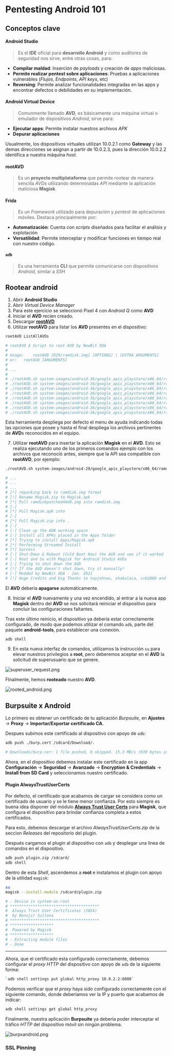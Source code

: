 # Pentesting Android 101

## Conceptos clave

#### Android Studio

> Es el **IDE** oficial para **desarrollo Android** y como auditores de seguridad nos sirve, entre otras cosas, para:

- **Compilar maldad**: Inserción de *payloads* y creación de *apps* maliciosas.
- **Permite realizar pentest sobre aplicaciones**: Pruebas a aplicaciones vulnerables (*Flujos*, *Endpoints*, *API keys*, etc)
- **Reversing**: Permite analizar funcionalidades integradas en las apps y encontrar defectos o debilidades en su implementación.

#### Android Virtual Device

> Comunmente llamado **AVD**, es básicamente una máquina virtual o emulador de dispositivos *Android*, sirve para:

- **Ejecutar apps**: Permite instalar nuestros archivos *APK*
- **Depurar aplicaciones**

Usualmente, los dispositivos virtuales utilizan 10.0.2.1 como **Gateway** y las demas direcciones se asignan a partir de 10.0.2.3, pues la dirección 10.0.2.2 identifica a nuestra máquina *host*.

#### rootAVD

> Es un **proyecto multiplataforma** que permite rootear de manera sencilla *AVDs* utilizando determinadas *API* mediante la aplicación maliciosa **Magisk**.

#### Frida

> Es un *Framework* utilizado para depuración y *pentest* de aplicaciones móviles. Destaca principalmente por:

- **Automatización**: Cuenta con *scripts* diseñados para facilitar el análisis y explotación
- **Versatilidad**: Permite interceptar y modificar funciones en tiempo real con nuestro código.

#### `adb`

> Es una herramienta **CLI** que permite comunicarse con dispositivos *Android*, similar a *SSH*

## Rootear android

1. Abrir **Android Studio**
2. Abrir *Virtual Device Manager*
3. Para este ejercicio se seleccionó Pixel 4 con *Android Q* como **AVD**
4. Iniciar el **AVD** recien creado.
5. Descargar [**rootAVD**](https://gitlab.com/newbit/rootAVD)
6. Utilizar **rootAVD** para listar los **AVD** presentes en el dispositivo:

```bash
rootAVD ListAllAVDs

# rootAVD A Script to root AVD by NewBit XDA
#
# Usage:	rootAVD [DIR/ramdisk.img] [OPTIONS] | [EXTRA ARGUMENTS]
# or:	rootAVD [ARGUMENTS]
#
# ...
#
# ./rootAVD.sh system-images/android-36/google_apis_playstore/x86_64/ramdisk.img
# ./rootAVD.sh system-images/android-36/google_apis_playstore/x86_64/ramdisk.img FAKEBOOTIMG
# ./rootAVD.sh system-images/android-36/google_apis_playstore/x86_64/ramdisk.img DEBUG PATCHFSTAB GetUSBHPmodZ
# ./rootAVD.sh system-images/android-36/google_apis_playstore/x86_64/ramdisk.img restore
# ./rootAVD.sh system-images/android-36/google_apis_playstore/x86_64/ramdisk.img InstallKernelModules
# ./rootAVD.sh system-images/android-36/google_apis_playstore/x86_64/ramdisk.img InstallPrebuiltKernelModules
# ./rootAVD.sh system-images/android-36/google_apis_playstore/x86_64/ramdisk.img InstallPrebuiltKernelModules GetUSBHPmodZ PATCHFSTAB DEBUG
# ./rootAVD.sh system-images/android-36/google_apis_playstore/x86_64/ramdisk.img AddRCscripts
```

Esta herramienta despliega por defecto el menu de ayuda indicando todas las opciones que posee y hasta el final despliega los archivos pertinentes de **AVD**s reconocidos en el equipo.

7. Utilizar **rootAVD** para insertar la aplicación **Magisk** en el **AVD**. Esto se realiza ejecutando uno de los primeros comandos ejemplo con los archivos que reconoció antes, siempre que la API sea compatible con **rootAVD**, por ejemplo:

```bash
./rootAVD.sh system-images/android-29/google_apis_playstore/x86_64/ramdisk.img

# ...
# ...
# ...
# [*] repacking back to ramdisk.img format
# [!] Rename Magisk.zip to Magisk.apk
# [*] Pull ramdiskpatched4AVD.img into ramdisk.img
# [-] 
# [*] Pull Magisk.apk into 
# [-] 
# [*] Pull Magisk.zip into .
# [-] 
# [-] Clean up the ADB working space
# [-] Install all APKs placed in the Apps folder
# [*] Trying to install Apps/Magisk.apk
# [*] Performing Streamed Install
# [*] Success
# [-] Shut-Down & Reboot (Cold Boot Now) the AVD and see if it worked
# [-] Root and Su with Magisk for Android Studio AVDs
# [-] Trying to shut down the AVD
# [!] If the AVD doesn't shut down, try it manually!
# [-] Modded by NewBit XDA - Jan. 2021
# [!] Huge Credits and big Thanks to topjohnwu, shakalaca, vvb2060 and HuskyDG
```

El **AVD** debería **apagarse** automáticamente.

8. Iniciar el **AVD** nuevamente y una vez encendido, al entrar a la nueva app **Magisk** dentro del **AVD** se nos solicitará reiniciar el dispositivo para concluir las configuraciones faltantes.

Tras este último reinicio, el dispositivo ya debería estar correctamente configurado, de modo que podemos utilizar el comando `adb`, parte del paquete **android-tools**, para establecer una conexión.

```bash
adb shell
```

9. En esta nueva interfaz de comandos, utilizamos la instrucción `su` para elevar nuestros privilegios a **root**, pero deberemos aceptar en el **AVD** la solicitud de superusuario que se genere.

![superuser_request.png](imagenes/superuser_request.png)

FInalmente, hemos **rooteado** nuestro **AVD**.

![rooted_android.png](imagenes/rooted_android.png)

## Burpsuite x Android

Lo primero es obtener un certificado de tu aplicación *Burpsuite*, en **Ajustes** -> **Proxy** -> **Importar/Exportar certificado CA**.

Despues subimos este certificado al dispositivo con apoyo de `adb`:

```bash
adb push ./burp.cert /sdcard/Download/.

# Downloads/burp.cer: 1 file pushed, 0 skipped. 15.3 MB/s (939 bytes in 0.000s)
```

Ahora, en el dispositivo debemos instalar este certificado en la app **Configuración** -> **Seguridad** -> **Avanzado** -> **Encryption & Credentials** -> **Install from SD Card** y seleccionamos nuestro certificado.

#### Plugin AlwaysTrustUserCerts

Por defecto, el certificado que acabamos de cargar se considera como un certificado de usuario y se le tiene menor confianza.
Por esto siempre es buena idea disponer del módulo [**Always Trust User Certs**](https://github.com/Benojir/Always-Trust-User-Certs-Magisk) para **Magisk**, que configura el dispositivo para brindar confianza completa a estos certificados.

Para esto, debemos descargar el archivo *AlwaysTrustUserCerts.zip* de la seccion *Releases* del repositorio del plugin.

Después cargamos el plugin al dispositivo con `adb` y desplegar una línea de comandos en el dispositivo.

```bash
adb push plugin.zip /sdcard/
adb shell
```

Dentro de esta *Shell*, ascendemos a **root** e instalamos el plugin con apoyo de la utilidad `magisk`:

```sh
su
magisk --install-module /sdcard/plugin.zip

# - Device is system-as-root
# ***************************************
#  Always Trust User Certificates (2024) 
#  by Benojir Sultana 
# ***************************************
# *******************
#  Powered by Magisk 
# *******************
# - Extracting module files
# - Done
```

---

Ahora, que el certificado esta configurado correctamente, debemos configurar el *proxy HTTP* del dispositivo con apoyo de `adb` de la siguiente forma:

```bash
`adb shell settings put global http_proxy 10.0.2.2:8080`
```

Podemos verificar que el *proxy* haya sido configurado correctamente con el siguiente comando, donde deberiamos ver la IP y puerto que acabamos de indicar:

```bash
adb shell settings get global http_proxy
```

Finalmente, nuestra aplicación **Burpsuite** ya debería poder interceptar el tráfico *HTTP* del dispositivo móvil sin ningún problema.

![burpxandroid.png](imagenes/burpxandroid.png)

### SSL Pinning